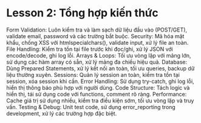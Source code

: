 # Lesson 2: Tổng hợp kiến thức

Form Validation: Luôn kiểm tra và làm sạch dữ liệu đầu vào (POST/GET), validate email, password và các trường bắt buộc.
Security: Mã hóa mật khẩu, chống XSS với htmlspecialchars(), validate input, xử lý file an toàn.
File Handling: Kiểm tra tồn tại file trước khi đọc/ghi, xử lý JSON với encode/decode, ghi log lỗi.
Arrays & Loops: Tối ưu vòng lặp với mảng lớn, sử dụng các hàm array có sẵn, xử lý mảng đa chiều hiệu quả.
Database: Dùng Prepared Statements, xử lý kết nối an toàn, tối ưu queries, backup dữ liệu thường xuyên.
Sessions: Quản lý session an toàn, kiểm tra tồn tại session, xóa session khi cần.
Error Handling: Sử dụng try-catch, ghi log lỗi, hiển thị thông báo phù hợp với người dùng.
Code Structure: Tách logic và hiển thị, tái sử dụng code với functions, comment rõ ràng.
Performance: Cache giá trị sử dụng nhiều, kiểm tra điều kiện sớm, tối ưu vòng lặp và truy vấn.
Testing & Debug: Unit test code, sử dụng error_reporting trong development, xử lý các trường hợp đặc biệt.